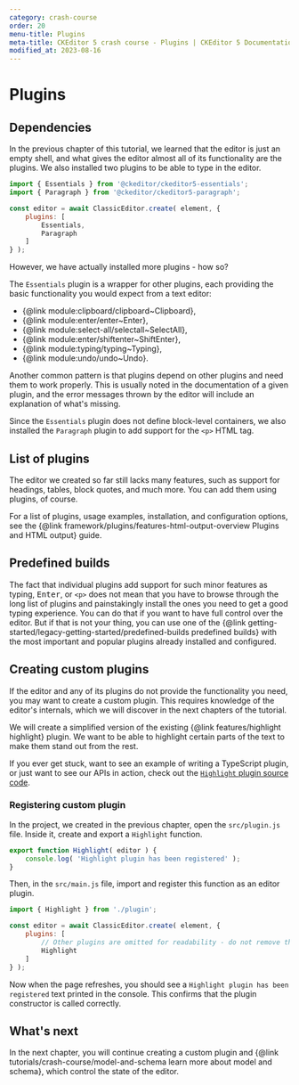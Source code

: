 ```yaml
---
category: crash-course
order: 20
menu-title: Plugins
meta-title: CKEditor 5 crash course - Plugins | CKEditor 5 Documentation
modified_at: 2023-08-16
---
```


# Plugins

## Dependencies

In the previous chapter of this tutorial, we learned that the editor is just an empty shell, and what gives the editor almost all of its functionality are the plugins. We also installed two plugins to be able to type in the editor.

```js
import { Essentials } from '@ckeditor/ckeditor5-essentials';
import { Paragraph } from '@ckeditor/ckeditor5-paragraph';

const editor = await ClassicEditor.create( element, {
	plugins: [
		Essentials,
		Paragraph
	]
} );
```

However, we have actually installed more plugins - how so?

The `Essentials` plugin is a wrapper for other plugins, each providing the basic functionality you would expect from a text editor:

* {@link module:clipboard/clipboard~Clipboard},
* {@link module:enter/enter~Enter},
* {@link module:select-all/selectall~SelectAll},
* {@link module:enter/shiftenter~ShiftEnter},
* {@link module:typing/typing~Typing},
* {@link module:undo/undo~Undo}.

Another common pattern is that plugins depend on other plugins and need them to work properly. This is usually noted in the documentation of a given plugin, and the error messages thrown by the editor will include an explanation of what's missing.

Since the `Essentials` plugin does not define block-level containers, we also installed the `Paragraph` plugin to add support for the `<p>` HTML tag.

## List of plugins

The editor we created so far still lacks many features, such as support for headings, tables, block quotes, and much more. You can add them using plugins, of course.

For a list of plugins, usage examples, installation, and configuration options, see the {@link framework/plugins/features-html-output-overview Plugins and HTML output} guide.

## Predefined builds

The fact that individual plugins add support for such minor features as typing, <kbd>Enter</kbd>, or `<p>` does not mean that you have to browse through the long list of plugins and painstakingly install the ones you need to get a good typing experience. You can do that if you want to have full control over the editor. But if that is not your thing, you can use one of the {@link getting-started/legacy-getting-started/predefined-builds predefined builds} with the most important and popular plugins already installed and configured.

## Creating custom plugins

If the editor and any of its plugins do not provide the functionality you need, you may want to create a custom plugin. This requires knowledge of the editor's internals, which we will discover in the next chapters of the tutorial.

We will create a simplified version of the existing {@link features/highlight highlight} plugin. We want to be able to highlight certain parts of the text to make them stand out from the rest.

If you ever get stuck, want to see an example of writing a TypeScript plugin, or just want to see our APIs in action, check out the [`Highlight` plugin source code](https://github.com/ckeditor/ckeditor5/tree/master/packages/ckeditor5-highlight).

### Registering custom plugin

In the project, we created in the previous chapter, open the `src/plugin.js` file. Inside it, create and export a `Highlight` function.

```js
export function Highlight( editor ) {
	console.log( 'Highlight plugin has been registered' );
}
```

Then, in the `src/main.js` file, import and register this function as an editor plugin.

```js
import { Highlight } from './plugin';

const editor = await ClassicEditor.create( element, {
	plugins: [
		// Other plugins are omitted for readability - do not remove them.
		Highlight
	]
} );
```

Now when the page refreshes, you should see a `Highlight plugin has been registered` text printed in the console. This confirms that the plugin constructor is called correctly.

## What's next

In the next chapter, you will continue creating a custom plugin and {@link tutorials/crash-course/model-and-schema learn more about model and schema}, which control the state of the editor.
